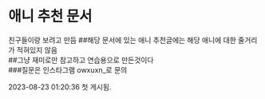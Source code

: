 # 애니 추천 문서
 친구들이랑 보려고 만듬
##해당 문서에 있는 애니 추천글에는 해당 애니에 대한 줄거리가 적혀있지 않음<br>
##그냥 재미로만 참고하고 연습용으로 만든것이다<br>
###질문은 인스타그램 owxuxn_로 문의<br>

2023-08-23 01:20:36 첫 게시됨.
